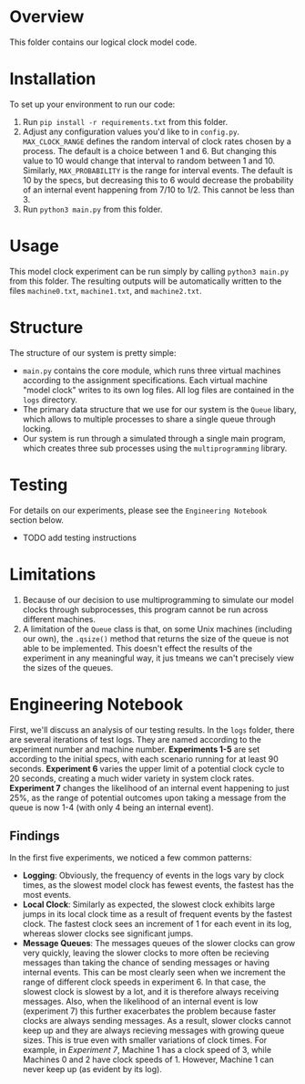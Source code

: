 # Overview
This folder contains our logical clock model code.

# Installation
To set up your environment to run our code:
1) Run `pip install -r requirements.txt` from this folder. 
2) Adjust any configuration values you'd like to in `config.py`. `MAX_CLOCK_RANGE` defines the random interval of clock rates chosen by a process. The default is a choice between 1 and 6. But changing this value to 10 would change that interval to random between 1 and 10. Similarly, `MAX_PROBABILITY` is the range for interval events. The default is 10 by the specs, but decreasing this to 6 would decrease the probability of an internal event happening from 7/10 to 1/2. This cannot be less than 3. 
2) Run `python3 main.py` from this folder.

# Usage

This model clock experiment can be run simply by calling `python3 main.py` from this folder. The resulting outputs will be automatically written to the files `machine0.txt`, `machine1.txt`, and `machine2.txt`. 

# Structure

The structure of our system is pretty simple:
- `main.py` contains the core module, which runs three virtual machines according to the assignment specifications. Each virtual machine "model clock" writes to its own log files. All log files are contained in the `logs` directory. 
- The primary data structure that we use for our system is the `Queue` libary, which allows to multiple processes to share a single queue through locking. 
- Our system is run through a simulated through a single main program, which creates three sub processes using the `multiprogramming` library. 

# Testing

For details on our experiments, please see the `Engineering Notebook` section below.

- TODO add testing instructions

# Limitations

1) Because of our decision to use multiprogramming to simulate our model clocks through subprocesses, this program cannot be run across different machines. 
2) A limitation of the `Queue` class is that, on some Unix machines (including our own), the `.qsize()` method that returns the size of the queue is not able to be implemented. This doesn't effect the results of the experiment in any meaningful way, it jus tmeans we can't precisely view the sizes of the queues.

# Engineering Notebook

First, we'll discuss an analysis of our testing results. In the `logs` folder, there are several iterations of test logs. They are named according to the experiment number and machine number. **Experiments 1-5** are set according to the initial specs, with each scenario running for at least 90 seconds. **Experiment 6** varies the upper limit of a potential clock cycle to 20 seconds, creating a much wider variety in system clock rates. **Experiment 7** changes the likelihood of an internal event happening to just 25%, as the range of potential outcomes upon taking a message from the queue is now 1-4 (with only 4 being an internal event).

## Findings
In the first five experiments, we noticed a few common patterns:
- **Logging**: Obviously, the frequency of events in the logs vary by clock times, as the slowest model clock has fewest events, the fastest has the most events.
- **Local Clock**: Similarly as expected, the slowest clock exhibits large jumps in its local clock time as a result of frequent events by the fastest clock. The fastest clock sees an increment of 1 for each event in its log, whereas slower clocks see significant jumps. 
- **Message Queues**: The messages queues of the slower clocks can grow very quickly, leaving the slower clocks to more often be recieving messages than taking the chance of sending messages or having internal events. This can be most clearly seen when we increment the range of different clock speeds in experiment 6. In that case, the slowest clock is slowest by a lot, and it is therefore always receiving messages. Also, when the likelihood of an internal event is low (experiment 7) this further exacerbates the problem because faster clocks are always sending messages. As a result, slower clocks cannot keep up and they are always recieving messages with growing queue sizes. This is true even with smaller variations of clock times. For example, in *Experiment 7*, Machine 1 has a clock speed of 3, while Machines 0 and 2 have clock speeds of 1. However, Machine 1 can never keep up (as evident by its log).



